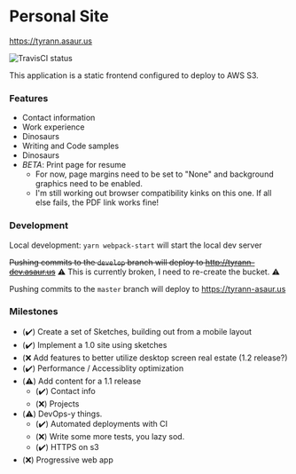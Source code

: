 # Personal Site

https://tyrann.asaur.us

![TravisCI status](https://travis-ci.org/andolojm/tyrann-asaur-us.svg?branch=master "TravisCI status")

This application is a static frontend configured to deploy to AWS S3.

### Features
  * Contact information
  * Work experience
  * Dinosaurs
  * Writing and Code samples
  * Dinosaurs
  * *BETA*: Print page for resume 
    * For now, page margins need to be set to "None" and background graphics need to be enabled. 
    * I'm still working out browser compatibility kinks on this one. If all else fails, the PDF link works fine!

### Development

Local development: `yarn webpack-start` will start the local dev server

~~Pushing commits to the `develop` branch will deploy to http://tyrann-dev.asaur.us~~ ⚠️ This is currently broken, I need to re-create the bucket. ⚠️

Pushing commits to the `master` branch will deploy to https://tyrann-asaur.us

### Milestones
  * (✔️) Create a set of Sketches, building out from a mobile layout 
  * (✔️) Implement a 1.0 site using sketches
  * (❌ Add features to better utilize desktop screen real estate (1.2 release?)
  * (✔️) Performance / Accessiblity optimization
  * (⚠️) Add content for a 1.1 release
    * (✔️)  Contact info
    * (❌) Projects
  * (⚠️) DevOps-y things.
    * (✔️) Automated deployments with CI
    * (❌) Write some more tests, you lazy sod.
    * (✔️) HTTPS on s3
  * (❌) Progressive web app
